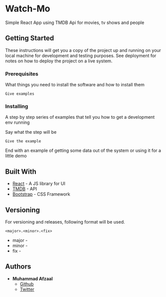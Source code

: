 # Watch-Mo

Simple React App using TMDB Api for movies, tv shows and people

## Getting Started

These instructions will get you a copy of the project up and running on your local machine for development and testing purposes. See deployment for notes on how to deploy the project on a live system.

### Prerequisites

What things you need to install the software and how to install them

```
Give examples
```

### Installing

A step by step series of examples that tell you how to get a development env running

Say what the step will be

```
Give the example
```

End with an example of getting some data out of the system or using it for a little demo

## Built With

* [React](https://reactjs.org/) - A JS library for UI
* [TMDB](https://www.themoviedb.org/documentation/api) - API
* [Bootstrap](http://getbootstrap.com/) - CSS Framework

## Versioning

For versioning and releases, following format will be used.

```
<major>.<minor>.<fix>
```

*	major -
*	minor - 
*	fix - 

## Authors

* **Muhammad Afzaal**
	*	[Github](https://github.com/afzaalopera)
	*	[Twitter](https://twitter.com/afzaalopera?lang=en)
